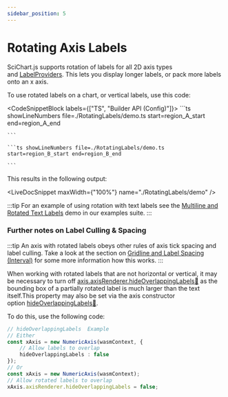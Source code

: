 ```yaml
---
sidebar_position: 5
---
```


# Rotating Axis Labels

SciChart.js supports rotation of labels for all 2D axis types and [LabelProviders](/docs/2d-charts/axis-api/axis-labels/label-provider-api-overview). This lets you display longer labels, or pack more labels onto an x axis.

To use rotated labels on a chart, or vertical labels, use this code:

<CodeSnippetBlock labels={["TS", "Builder API (Config)"]}>
    ```ts showLineNumbers file=./RotatingLabels/demo.ts start=region_A_start end=region_A_end
 
    ```

    ```ts showLineNumbers file=./RotatingLabels/demo.ts start=region_B_start end=region_B_end
 
    ```
</CodeSnippetBlock>

This results in the following output:

<LiveDocSnippet maxWidth={"100%"} name="./RotatingLabels/demo" />

:::tip
For an example of using rotation with text labels see the [Multiline and Rotated Text Labels](http://demo.scichart.com/javascript-multiline-labels) demo in our examples suite.
:::

### Further notes on Label Culling & Spacing

:::tip
An axis with rotated labels obeys other rules of axis tick spacing and label culling. Take a look at the section on [Gridline and Label Spacing (Interval)](/docs/2d-charts/axis-api/axis-tick-label-interval/gridline-and-label-spacing-interval) for some more information how this works.
:::

When working with rotated labels that are not horizontal or vertical, it may be necessary to turn off [axis.axisRenderer.hideOverlappingLabels:blue_book:](https://www.scichart.com/documentation/js/current/typedoc/classes/axisrenderer.html#hideoverlappinglabels) as the bounding box of a partially rotated label is much larger than the text itself.This property may also be set via the axis constructor option [hideOverlappingLabels:blue_book:](https://www.scichart.com/documentation/js/current/typedoc/interfaces/iaxisbase2doptions.html#hideoverlappinglabels).

To do this, use the following code:

```ts
// hideOverlappingLabels  Example
// Either
const xAxis = new NumericAxis(wasmContext, { 
    // Allow labels to overlap
    hideOverlappingLabels : false
});
// Or
const xAxis = new NumericAxis(wasmContext);
// Allow rotated labels to overlap
xAxis.axisRenderer.hideOverlappingLabels = false;
```

